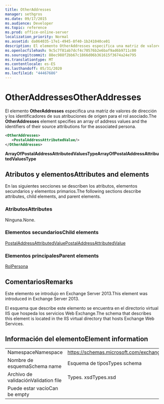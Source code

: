```yaml
---
title: OtherAddresses
manager: sethgros
ms.date: 09/17/2015
ms.audience: Developer
ms.topic: reference
ms.prod: office-online-server
localization_priority: Normal
ms.assetid: da064035-17e1-4945-8f40-1b241040ce01
description: El elemento OtherAddresses especifica una matriz de valores de dirección y los identificadores de sus atribuciones de origen para el rol asociado.
ms.openlocfilehash: 9c5c7f81ab7dcf4c70576b2e6baf9ad6b9711c00
ms.sourcegitcommit: 88ec988f2bb67c1866d06b361615f3674a24e795
ms.translationtype: MT
ms.contentlocale: es-ES
ms.lasthandoff: 05/31/2020
ms.locfileid: "44467686"
---
```

# <a name="otheraddresses"></a><span data-ttu-id="62fcc-103">OtherAddresses</span><span class="sxs-lookup"><span data-stu-id="62fcc-103">OtherAddresses</span></span>

<span data-ttu-id="62fcc-104">El elemento **OtherAddresses** especifica una matriz de valores de dirección y los identificadores de sus atribuciones de origen para el rol asociado.</span><span class="sxs-lookup"><span data-stu-id="62fcc-104">The **OtherAddresses** element specifies an array of address values and the identifiers of their source attributions for the associated persona.</span></span> 
  
```XML
<OtherAddresses>
   <PostalAddressAttributedValue/>
</OtherAddresses>
```

 <span data-ttu-id="62fcc-105">**ArrayOfPostalAddressAttributedValuesType**</span><span class="sxs-lookup"><span data-stu-id="62fcc-105">**ArrayOfPostalAddressAttributedValuesType**</span></span>
## <a name="attributes-and-elements"></a><span data-ttu-id="62fcc-106">Atributos y elementos</span><span class="sxs-lookup"><span data-stu-id="62fcc-106">Attributes and elements</span></span>

<span data-ttu-id="62fcc-107">En las siguientes secciones se describen los atributos, elementos secundarios y elementos primarios.</span><span class="sxs-lookup"><span data-stu-id="62fcc-107">The following sections describe attributes, child elements, and parent elements.</span></span>
  
### <a name="attributes"></a><span data-ttu-id="62fcc-108">Atributos</span><span class="sxs-lookup"><span data-stu-id="62fcc-108">Attributes</span></span>

<span data-ttu-id="62fcc-109">Ninguna.</span><span class="sxs-lookup"><span data-stu-id="62fcc-109">None.</span></span>
  
### <a name="child-elements"></a><span data-ttu-id="62fcc-110">Elementos secundarios</span><span class="sxs-lookup"><span data-stu-id="62fcc-110">Child elements</span></span>

[<span data-ttu-id="62fcc-111">PostalAddressAttributedValue</span><span class="sxs-lookup"><span data-stu-id="62fcc-111">PostalAddressAttributedValue</span></span>](postaladdressattributedvalue.md)
  
### <a name="parent-elements"></a><span data-ttu-id="62fcc-112">Elementos principales</span><span class="sxs-lookup"><span data-stu-id="62fcc-112">Parent elements</span></span>

[<span data-ttu-id="62fcc-113">Rol</span><span class="sxs-lookup"><span data-stu-id="62fcc-113">Persona</span></span>](persona.md)
  
## <a name="remarks"></a><span data-ttu-id="62fcc-114">Comentarios</span><span class="sxs-lookup"><span data-stu-id="62fcc-114">Remarks</span></span>

<span data-ttu-id="62fcc-115">Este elemento se introdujo en Exchange Server 2013.</span><span class="sxs-lookup"><span data-stu-id="62fcc-115">This element was introduced in Exchange Server 2013.</span></span>
  
<span data-ttu-id="62fcc-116">El esquema que describe este elemento se encuentra en el directorio virtual IIS que hospeda los servicios Web Exchange.</span><span class="sxs-lookup"><span data-stu-id="62fcc-116">The schema that describes this element is located in the IIS virtual directory that hosts Exchange Web Services.</span></span>
  
## <a name="element-information"></a><span data-ttu-id="62fcc-117">Información del elemento</span><span class="sxs-lookup"><span data-stu-id="62fcc-117">Element information</span></span>

|||
|:-----|:-----|
|<span data-ttu-id="62fcc-118">Namespace</span><span class="sxs-lookup"><span data-stu-id="62fcc-118">Namespace</span></span>  <br/> |https://schemas.microsoft.com/exchange/services/2006/types  <br/> |
|<span data-ttu-id="62fcc-119">Nombre de esquema</span><span class="sxs-lookup"><span data-stu-id="62fcc-119">Schema name</span></span>  <br/> |<span data-ttu-id="62fcc-120">Esquema de tipos</span><span class="sxs-lookup"><span data-stu-id="62fcc-120">Types schema</span></span>  <br/> |
|<span data-ttu-id="62fcc-121">Archivo de validación</span><span class="sxs-lookup"><span data-stu-id="62fcc-121">Validation file</span></span>  <br/> |<span data-ttu-id="62fcc-122">Types. xsd</span><span class="sxs-lookup"><span data-stu-id="62fcc-122">Types.xsd</span></span>  <br/> |
|<span data-ttu-id="62fcc-123">Puede estar vacío</span><span class="sxs-lookup"><span data-stu-id="62fcc-123">Can be empty</span></span>  <br/> ||
   

